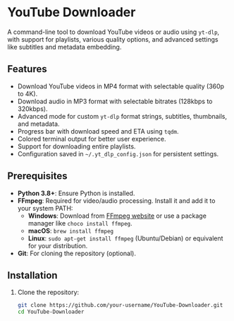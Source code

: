 # YouTube Downloader

A command-line tool to download YouTube videos or audio using `yt-dlp`, with support for playlists, various quality options, and advanced settings like subtitles and metadata embedding.

## Features
- Download YouTube videos in MP4 format with selectable quality (360p to 4K).
- Download audio in MP3 format with selectable bitrates (128kbps to 320kbps).
- Advanced mode for custom `yt-dlp` format strings, subtitles, thumbnails, and metadata.
- Progress bar with download speed and ETA using `tqdm`.
- Colored terminal output for better user experience.
- Support for downloading entire playlists.
- Configuration saved in `~/.yt_dlp_config.json` for persistent settings.

## Prerequisites
- **Python 3.8+**: Ensure Python is installed.
- **FFmpeg**: Required for video/audio processing. Install it and add it to your system PATH:
  - **Windows**: Download from [FFmpeg website](https://ffmpeg.org/download.html) or use a package manager like `choco install ffmpeg`.
  - **macOS**: `brew install ffmpeg`
  - **Linux**: `sudo apt-get install ffmpeg` (Ubuntu/Debian) or equivalent for your distribution.
- **Git**: For cloning the repository (optional).

## Installation
1. Clone the repository:
   ```bash
   git clone https://github.com/your-username/YouTube-Downloader.git
   cd YouTube-Downloader
